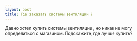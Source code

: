 ```yaml
---
layout: post 
title: Где заказать системы вентиляции ? 
--- 
```

Давно хотел купить системы вентиляции , но никак не могу определиться с магазином. Подскажите, где лучше купить?